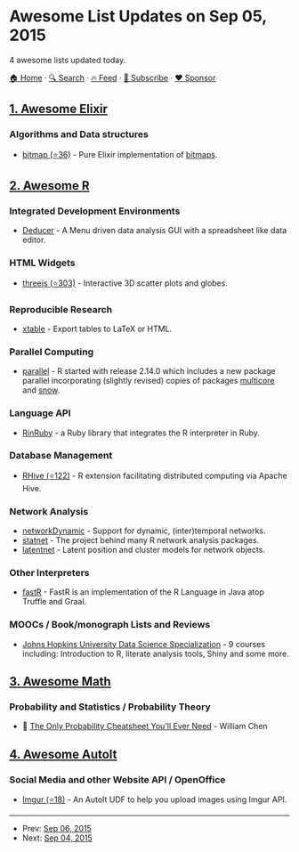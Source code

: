 # Awesome List Updates on Sep 05, 2015

4 awesome lists updated today.

[🏠 Home](/README.md) · [🔍 Search](https://www.trackawesomelist.com/search/) · [🔥 Feed](https://www.trackawesomelist.com/rss.xml) · [📮 Subscribe](https://trackawesomelist.us17.list-manage.com/subscribe?u=d2f0117aa829c83a63ec63c2f&id=36a103854c) · [❤️  Sponsor](https://github.com/sponsors/theowenyoung)



## [1. Awesome Elixir](/content/h4cc/awesome-elixir/README.md)

### Algorithms and Data structures

*   [bitmap (⭐36)](https://github.com/hashd/bitmap-elixir) - Pure Elixir implementation of [bitmaps](https://en.wikipedia.org/wiki/Bitmap).

## [2. Awesome R](/content/qinwf/awesome-R/README.md)

### Integrated Development Environments

*   [Deducer](http://www.deducer.org/pmwiki/pmwiki.php?n=Main.DeducerManual?from=Main.HomePage) - A Menu driven data analysis GUI with a spreadsheet like data editor.

### HTML Widgets

*   [threejs (⭐303)](https://github.com/bwlewis/rthreejs) - Interactive 3D scatter plots and globes.

### Reproducible Research

*   [xtable](http://cran.r-project.org/web/packages/xtable/index.html) - Export tables to LaTeX or HTML.

### Parallel Computing

*   [parallel](http://cran.r-project.org/web/views/HighPerformanceComputing.html) - R started with release 2.14.0 which includes a new package parallel incorporating (slightly revised) copies of packages [multicore](http://cran.r-project.org/web/packages/multicore/index.html) and [snow](http://cran.r-project.org/web/packages/snow/index.html).

### Language API

*   [RinRuby](https://sites.google.com/a/ddahl.org/rinruby-users/) - a Ruby library that integrates the R interpreter in Ruby.

### Database Management

*   [RHive (⭐122)](https://github.com/nexr/RHive) - R extension facilitating distributed computing via Apache Hive.

### Network Analysis

*   [networkDynamic](https://cran.r-project.org/web/packages/networkDynamic/) - Support for dynamic, (inter)temporal networks.
*   [statnet](http://statnet.org/) - The project behind many R network analysis packages.
*   [latentnet](https://cran.r-project.org/web/packages/latentnet/index.html) - Latent position and cluster models for network objects.

### Other Interpreters

*   [fastR](https://bitbucket.org/allr/fastr/wiki/Home) - FastR is an implementation of the R Language in Java atop Truffle and Graal.

### MOOCs / Book/monograph Lists and Reviews

*   [Johns Hopkins University Data Science Specialization](https://www.coursera.org/specialization/jhudatascience/1) - 9 courses including: Introduction to R, literate analysis tools, Shiny and some more.

## [3. Awesome Math](/content/rossant/awesome-math/README.md)

### Probability and Statistics / Probability Theory

*   📝 [The Only Probability Cheatsheet You'll Ever Need](http://www.wzchen.com/probability-cheatsheet/) - William Chen

## [4. Awesome AutoIt](/content/J2TEAM/awesome-AutoIt/README.md)

### Social Media and other Website API / OpenOffice

*   [Imgur (⭐18)](https://github.com/J2TeaM/AutoIt-Imgur-UDF) - An AutoIt UDF to help you upload images using Imgur API.

---

- Prev: [Sep 06, 2015](/content/2015/09/06/README.md)
- Next: [Sep 04, 2015](/content/2015/09/04/README.md)